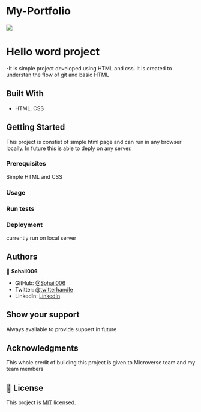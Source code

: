 # My-Portfolio
![](https://img.shields.io/badge/Microverse-blueviolet)

# Hello word project

-It is simple project developed using HTML and css. It is created to understan the flow of git and basic HTML


## Built With

- HTML, CSS


## Getting Started

This project is constist of simple html page and can run in any browser locally. In future this is able to deply on any server.


### Prerequisites
Simple HTML and CSS

### Usage

### Run tests

### Deployment
currently run on local server


## Authors

👤 **Sohail006**

- GitHub: [@Sohail006](https://github.com/Sohail006)
- Twitter: [@twitterhandle](https://www.linkedin.com/in/sohail-anjum-547b6bab)
- LinkedIn: [LinkedIn](https://linkedin.com/in/linkedinhandle)

## Show your support

Always available to provide suppert in future

## Acknowledgments

This whole credit of building this project is given to Microverse team and my team members

## 📝 License

This project is [MIT](./MIT.md) licensed.

